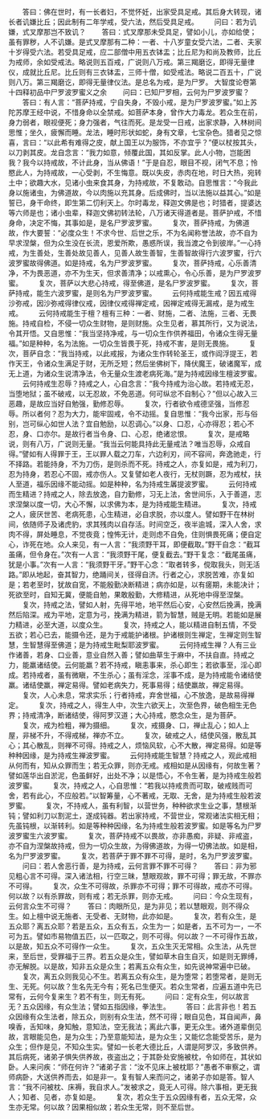 <!-- { "loadSidebar": true } -->
　　答曰：佛在世时，有一长者妇，不觉怀妊，出家受具足戒。其后身大转现，诸长者讥嫌比丘；因此制有二年学戒，受六法，然后受具足戒。
　　问曰：若为讥嫌，式叉摩那岂不致讥？
　　答曰：式叉摩那未受具足，譬如小儿，亦如给使；虽有罪秽，人不讥嫌。是式叉摩那有二种：一者、十八岁童女受六法，二者、夫家十岁得受六法。若受具足戒，应二部僧中用五衣钵盂；比丘尼为和尚及教师，比丘为戒师，余如受戒法。略说则五百戒，广说则八万戒。第三羯磨讫，即得无量律仪，成就比丘尼。比丘则有三衣钵盂，三师十僧，如受戒法。略说二百五十，广说则八万。第三羯磨讫，即得无量律仪法。是总名为戒，是为尸罗。
大智度论卷第十四释初品中尸罗波罗蜜义之余
　　问曰：已知尸罗相，云何为尸罗波罗蜜？
　　答曰：有人言：“菩萨持戒，宁自失身，不毁小戒，是为尸罗波罗蜜。”如上苏陀苏摩王经中说，不惜身命以全禁戒。如菩萨本身，曾作大力毒龙。若众生在前，身力弱者，眼视便死；身力强者，气往而死。是龙受一日戒，出家求静，入林树间思惟；坐久，疲懈而睡。龙法，睡时形状如蛇，身有文章，七宝杂色。猎者见之惊喜，言曰：“以此希有难得之皮，献上国王以为服饰，不亦宜乎？”便以杖按其头，以刀剥其皮。龙自念言：“我力如意，倾覆此国，其如反掌。此人小物，岂能困我？我今以持戒故，不计此身，当从佛语！”于是自忍，眼目不视，闭气不息；怜愍此人，为持戒故，一心受剥，不生悔意。既以失皮，赤肉在地，时日大热，宛转土中；欲趣大水，见诸小虫来食其身，为持戒故，不复敢动。自思惟言：“今我此身以施诸虫，为佛道故，今以肉施以充其身。后成佛时，当以法施以益其心。”如是誓已，身干命终，即生第二忉利天上。尔时毒龙，释迦文佛是也；时猎者，提婆达等六师是也；诸小虫辈，释迦文佛初转法轮，八万诸天得道者是。菩萨护戒，不惜身命，决定不悔，其事如是，是名尸罗波罗蜜。
　　复次，菩萨持戒，为佛道故，作大要誓：“必度众生！不求今世、后世之乐，不为名闻称誉法故，亦不自为早求涅槃，但为众生没在长流，恩爱所欺，愚惑所误，我当渡之令到彼岸。”一心持戒，为生善处，生善处故见善人，见善人故生善智，生善智故得行六波罗蜜，行六波罗蜜故得佛道。如是持戒，名为尸罗波罗蜜。
　　复次，菩萨持戒，心乐善清净，不为畏恶道，亦不为生天，但求善清净；以戒熏心，令心乐善，是为尸罗波罗蜜。
　　复次，菩萨以大悲心持戒，得至佛道，是名尸罗波罗蜜。
　　复次，菩萨持戒，能生六波罗蜜，是则名为尸罗波罗蜜。
　　云何持戒能生戒？因五戒得沙弥戒，因沙弥戒得律仪戒，因律仪戒得禅定戒，因禅定戒得无漏戒，是为戒生戒。
　　云何持戒能生于檀？檀有三种：一者、财施，二者、法施，三者、无畏施。持戒自检，不侵一切众生财物，是则财施。众生见者，慕其所行，又为说法，令其开悟。又自思惟：“我当坚持净戒，与一切众生作供养福田，令诸众生得无量福。”如是种种，名为法施。一切众生皆畏于死，持戒不害，是则无畏施。
　　复次，菩萨自念：“我当持戒，以此戒报，为诸众生作转轮圣王，或作阎浮提王，若作天王，令诸众生满足于财，无所乏短；然后坐佛树下，降伏魔王，破诸魔军，成无上道，为诸众生说清净法，令无量众生渡老病死海。”是为持戒因缘生檀波罗蜜。
　　云何持戒生忍辱？持戒之人，心自念言：“我今持戒为治心故。若持戒无忍，当堕地狱；虽不破戒，以无忍故，不免恶道。何可纵忿不自制心？”但以心故入三恶趣，是故应当好自勉强，勤修忍辱。
　　复次，行者欲令戒德坚强，当修忍辱。所以者何？忍为大力，能牢固戒，令不动摇。复自思惟：“我今出家，形与俗别，岂可纵心如世人法？宜自勉励，以忍调心。”以身、口忍，心亦得忍；若心不忍，身、口亦尔。是故行者当令身、口、心忍，绝诸忿恨。
　　复次，是戒略说，则有八万，广说则无量。“我当云何能具持此无量戒法？唯当忍辱，众戒自得。”譬如有人得罪于王，王以罪人载之刀车，六边利刃，间不容间，奔逸驰走，行不择路。若能持身，不为刀伤，是则杀而不死。持戒之人，亦复如是，戒为利刀，忍为持身，若忍心不固，戒亦伤人。又复譬如老人夜行，无杖则蹶，忍为戒杖，扶人至道，福乐因缘不能动摇。如是种种，名为持戒生羼提波罗蜜。
　　云何持戒而生精进？持戒之人，除去放逸，自力勤修，习无上法，舍世间乐，入于善道，志求涅槃以度一切，大心不懈，以求佛为本，是为持戒能生精进。
　　复次，持戒之人，疲厌世苦、老病死患，心生精进，必自求脱，亦以度人。譬如野干在林树间，依随师子及诸虎豹，求其残肉以自存活。时间空乏，夜半逾城，深入人舍，求肉不得，屏处睡息，不觉夜竟；惶怖无计，走则虑不自免，住则惧畏死痛；便自定心，诈死在地。众人来见，有一人言：“我须野干耳，即便截取。”野干自念：“截耳虽痛，但令身在。”次有一人言：“我须野干尾，便复截去。”野干复念：“截尾虽痛，犹是小事。”次有一人言：“我须野干牙。”野干心念：“取者转多，傥取我头，则无活路。”即从地起，奋其智力，绝踊间关，径得自济。行者之心，求脱苦难，亦复如是；若老至时，犹故自宽，不能殷勤决断精进；病亦如是，以有瘥期，未能决计；死欲至时，自知无冀，便能自勉，果敢殷勤，大修精进，从死地中得至涅槃。
　　复次，持戒之法，譬如人射，先得平地，地平然后心安，心安然后挽满，挽满然后陷深。戒为平地，定意为弓，挽满为精进，箭为智慧，贼是无明。若能如是展力精进，必至大道，以度众生。
　　复次，持戒之人，能以精进自制五情，不受五欲；若心已去，能摄令还，是为于戒能护诸根。护诸根则生禅定，生禅定则生智慧，生智慧得至佛道；是为持戒生毗梨耶波罗蜜。
　　云何持戒生禅？人有三业作诸善，若身、口业善，意业自然入善；譬如曲草生于麻中，不扶自直。持戒之力，能羸诸结使。云何能羸？若不持戒，瞋恚事来，杀心即生；若欲事至，淫心即成。若持戒者，虽有微瞋，不生杀心；虽有淫念，淫事不成，是为持戒能令诸结使羸。诸结使羸，禅定易得。譬如老病失力，死事易得；结使羸故，禅定易得。
　　复次，人心未息，常求实乐；行者持戒，弃舍世福，心不放逸，是故易得禅定。
　　复次，持戒之人，得生人中，次生六欲天上，次至色界，破色相生无色界；持戒清净，断诸结使，得阿罗汉道；大心持戒，愍念众生，是为菩萨。
　　复次，戒为检粗，禅为摄细。
　　复次，戒摄身、口，禅止乱心；如人上屋，非梯不升，不得戒梯，禅亦不立。
　　复次，破戒之人，结使风强，散乱其心；其心散乱，则禅不可得。持戒之人，烦恼风软，心不大散，禅定易得。如是等种种因缘，是为持戒生禅波罗蜜。
　　云何持戒能生智慧？持戒之人，观此戒相从何而有，知从众罪而生；若无众罪，则亦无戒。戒相如是从因缘有，何故生著？譬如莲华出自淤泥，色虽鲜好，出处不净；以是悟心，不令生著，是为持戒生般若波罗蜜。
　　复次，持戒之人，心自思惟：“若我以持戒贵而可取，破戒贱而可舍，若有此心，不应般若。”以智筹量，心不著戒，无取、无舍，是为持戒生般若波罗蜜。
　　复次，不持戒人，虽有利智，以营世务，种种欲求生业之事，慧根渐钝；譬如利刀以割泥土，遂成钝器。若出家持戒，不营世业，常观诸法实相无相；先虽钝根，以渐转利。如是等种种因缘，名为持戒生般若波罗蜜。如是等名为尸罗波罗蜜生六波罗蜜。
　　复次，菩萨持戒不以畏故，亦非愚痴，非疑、非戒盗，亦不自为涅槃故持戒，但为一切众生故，为得佛道故，为得一切佛法故。如是相，名为尸罗波罗蜜。
　　复次，若菩萨于罪不罪不可得，是时，名为尸罗波罗蜜。
　　问曰：若人舍恶行善，是为持戒，云何言罪不罪不可得？
　　答曰：非为邪见粗心言不可得。深入诸法相，行空三昧，慧眼观故，罪不可得；罪无故，不罪亦不可得。
　　复次，众生不可得故，杀罪亦不可得；罪不可得故，戒亦不可得。何以故？以有杀罪故，则有戒；若无杀罪，则亦无戒。
　　问曰：今众生现有，云何言众生不可得？
　　答曰：肉眼所见，是为非见；若以慧眼观，则不得众生。如上檀中说无施者、无受者、无财物，此亦如是。
　　复次，若有众生，是五众耶？离五众耶？若是五众，五众有五，众生为一；如是者，五不可为一，一不可为五。譬如市易物值五匹，以一匹取之，则不可得。何以故？一不可得作五故，以是故，知五众不可得作一众生。
　　复次，五众生灭无常相。众生法，从先世来，至后世，受罪福于三界。若五众是众生，譬如草木自生自灭，如是则无罪缚，亦无解脱。以是故，知非五众是众生；若离五众有众生，如先说神常遍中已破。
　　复次，离五众则我见心不生。若离五众有众生，是为堕常；若堕常者，是则无生、无死。何以故？生名先无今有；死名已生便灭。若众生常者，应遍五道中先已常有，云何今复来生？若不有生，则无有死。
　　问曰：定有众生，何以故言无？五众因缘，有众生法；譬如五指因缘，拳法生。
　　答曰：此言非也！若五众因缘有众生法者，除五众，则别有众生法，然不可得；眼自见色，耳自闻声，鼻嗅香，舌知味，身知触，意知法，空无我法；离此六事，更无众生。诸外道辈倒见故，言眼能见色，是为众生；乃至意能知法，是为众生；又能忆念能受苦乐，是为众生；但作是见，不知众生实。譬如一长老大德比丘，人谓是阿罗汉，多致供养。其后病死，诸弟子惧失供养故，夜盗出之；于其卧处安施被枕，令如师在，其状如卧。人来问疾：“师在何许？”诸弟子言：“汝不见床上被枕耶？”愚者不审察之，谓师病卧，大送供养而去，如是非一。复有智人来而问之，诸弟子亦如是答。智人言：“我不问被枕、床褥，我自求人。”发被求之，竟无人可得。除六事相，更无我人；知者、见者，亦复如是。
　　复次，若众生于五众因缘有者，五众无常，众生亦无常。何以故？因果相似故；若众生无常，则不至后世。
